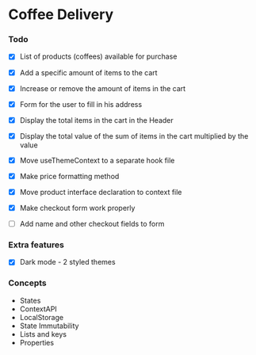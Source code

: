 # Coffee Delivery

### Todo
- [X] List of products (coffees) available for purchase

- [X] Add a specific amount of items to the cart

- [X] Increase or remove the amount of items in the cart

- [X] Form for the user to fill in his address

- [X] Display the total items in the cart in the Header

- [X] Display the total value of the sum of items in the cart multiplied by the value

- [X] Move useThemeContext to a separate hook file

- [X] Make price formatting method

- [X] Move product interface declaration to context file

- [X] Make checkout form work properly

- [ ] Add name and other checkout fields to form

### Extra features
- [X] Dark mode - 2 styled themes

### Concepts
- States
- ContextAPI
- LocalStorage
- State Immutability
- Lists and keys
- Properties